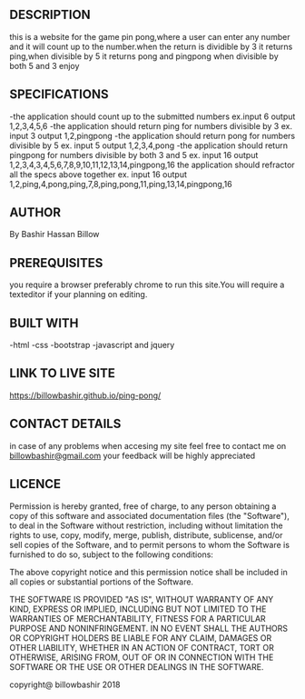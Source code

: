 ## DESCRIPTION
this is a website for the game pin pong,where a user can enter any number and it will count up to the number.when the return is dividible by 3 it returns ping,when divisible by 5 it returns pong and pingpong when divisible by both 5 and 3 enjoy
## SPECIFICATIONS
-the application should count up to the submitted numbers
ex.input 6
   output 1,2,3,4,5,6
-the application should return ping for numbers divisible by 3
ex. input 3
   output 1,2,pingpong
-the application should return pong for numbers divisible by 5
ex. input 5
   output 1,2,3,4,pong
-the application should return pingpong for numbers divisible by both 3 and 5
ex. input 16
   output 1,2,3,4,3,4,5,6,7,8,9,10,11,12,13,14,pingpong,16
the application should refractor all the specs above together
ex. input 16
   output 1,2,ping,4,pong,ping,7,8,ping,pong,11,ping,13,14,pingpong,16
## AUTHOR
By Bashir Hassan Billow
## PREREQUISITES
you require a browser preferably chrome to run this site.You will require a texteditor if your planning on editing.
## BUILT WITH
-html
-css
-bootstrap
-javascript and jquery
## LINK TO LIVE SITE
https://billowbashir.github.io/ping-pong/
## CONTACT DETAILS
in case of any problems when accesing my site feel free to contact me on billowbashir@gmail.com your feedback will be highly appreciated
## LICENCE
Permission is hereby granted, free of charge, to any person obtaining a copy of this software and associated documentation files (the "Software"), to deal in the Software without restriction, including without limitation the rights to use, copy, modify, merge, publish, distribute, sublicense, and/or sell copies of the Software, and to permit persons to whom the Software is furnished to do so, subject to the following conditions:

The above copyright notice and this permission notice shall be included in all copies or substantial portions of the Software.

THE SOFTWARE IS PROVIDED "AS IS", WITHOUT WARRANTY OF ANY KIND, EXPRESS OR IMPLIED, INCLUDING BUT NOT LIMITED TO THE WARRANTIES OF MERCHANTABILITY, FITNESS FOR A PARTICULAR PURPOSE AND NONINFRINGEMENT. IN NO EVENT SHALL THE AUTHORS OR COPYRIGHT HOLDERS BE LIABLE FOR ANY CLAIM, DAMAGES OR OTHER LIABILITY, WHETHER IN AN ACTION OF CONTRACT, TORT OR OTHERWISE, ARISING FROM, OUT OF OR IN CONNECTION WITH THE SOFTWARE OR THE USE OR OTHER DEALINGS IN THE SOFTWARE.

copyright@ billowbashir 2018
